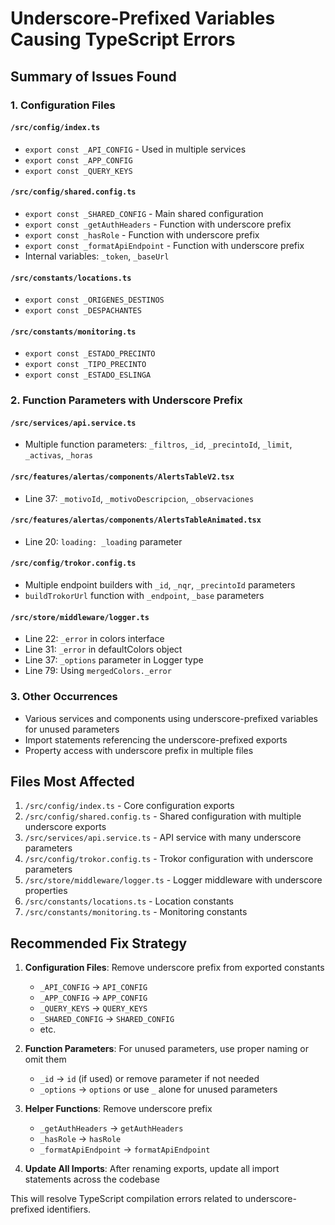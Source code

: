# Underscore-Prefixed Variables Causing TypeScript Errors

## Summary of Issues Found

### 1. Configuration Files

#### `/src/config/index.ts`
- `export const _API_CONFIG` - Used in multiple services
- `export const _APP_CONFIG` 
- `export const _QUERY_KEYS`

#### `/src/config/shared.config.ts`
- `export const _SHARED_CONFIG` - Main shared configuration
- `export const _getAuthHeaders` - Function with underscore prefix
- `export const _hasRole` - Function with underscore prefix
- `export const _formatApiEndpoint` - Function with underscore prefix
- Internal variables: `_token`, `_baseUrl`

#### `/src/constants/locations.ts`
- `export const _ORIGENES_DESTINOS`
- `export const _DESPACHANTES`

#### `/src/constants/monitoring.ts`
- `export const _ESTADO_PRECINTO`
- `export const _TIPO_PRECINTO`
- `export const _ESTADO_ESLINGA`

### 2. Function Parameters with Underscore Prefix

#### `/src/services/api.service.ts`
- Multiple function parameters: `_filtros`, `_id`, `_precintoId`, `_limit`, `_activas`, `_horas`

#### `/src/features/alertas/components/AlertsTableV2.tsx`
- Line 37: `_motivoId`, `_motivoDescripcion`, `_observaciones`

#### `/src/features/alertas/components/AlertsTableAnimated.tsx`
- Line 20: `loading: _loading` parameter

#### `/src/config/trokor.config.ts`
- Multiple endpoint builders with `_id`, `_nqr`, `_precintoId` parameters
- `buildTrokorUrl` function with `_endpoint`, `_base` parameters

#### `/src/store/middleware/logger.ts`
- Line 22: `_error` in colors interface
- Line 31: `_error` in defaultColors object
- Line 37: `_options` parameter in Logger type
- Line 79: Using `mergedColors._error`

### 3. Other Occurrences

- Various services and components using underscore-prefixed variables for unused parameters
- Import statements referencing the underscore-prefixed exports
- Property access with underscore prefix in multiple files

## Files Most Affected

1. `/src/config/index.ts` - Core configuration exports
2. `/src/config/shared.config.ts` - Shared configuration with multiple underscore exports
3. `/src/services/api.service.ts` - API service with many underscore parameters
4. `/src/config/trokor.config.ts` - Trokor configuration with underscore parameters
5. `/src/store/middleware/logger.ts` - Logger middleware with underscore properties
6. `/src/constants/locations.ts` - Location constants
7. `/src/constants/monitoring.ts` - Monitoring constants

## Recommended Fix Strategy

1. **Configuration Files**: Remove underscore prefix from exported constants
   - `_API_CONFIG` → `API_CONFIG`
   - `_APP_CONFIG` → `APP_CONFIG`
   - `_QUERY_KEYS` → `QUERY_KEYS`
   - `_SHARED_CONFIG` → `SHARED_CONFIG`
   - etc.

2. **Function Parameters**: For unused parameters, use proper naming or omit them
   - `_id` → `id` (if used) or remove parameter if not needed
   - `_options` → `options` or use `_` alone for unused parameters

3. **Helper Functions**: Remove underscore prefix
   - `_getAuthHeaders` → `getAuthHeaders`
   - `_hasRole` → `hasRole`
   - `_formatApiEndpoint` → `formatApiEndpoint`

4. **Update All Imports**: After renaming exports, update all import statements across the codebase

This will resolve TypeScript compilation errors related to underscore-prefixed identifiers.
